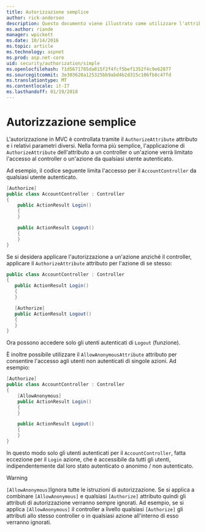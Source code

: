 ```yaml
---
title: Autorizzazione semplice
author: rick-anderson
description: Questo documento viene illustrato come utilizzare l'attributo Authorize per limitare l'accesso alle azioni e i controller di ASP.NET Core.
ms.author: riande
manager: wpickett
ms.date: 10/14/2016
ms.topic: article
ms.technology: aspnet
ms.prod: asp.net-core
uid: security/authorization/simple
ms.openlocfilehash: f1d5671785da815f2f4fcf5bef1352f4c9e62877
ms.sourcegitcommit: 3e303620a125325bb9abd4b2d315c106fb8c47fd
ms.translationtype: MT
ms.contentlocale: it-IT
ms.lasthandoff: 01/19/2018
---
```

# <a name="simple-authorization"></a>Autorizzazione semplice

<a name="security-authorization-simple"></a>

L'autorizzazione in MVC è controllata tramite il `AuthorizeAttribute` attributo e i relativi parametri diversi. Nella forma più semplice, l'applicazione di `AuthorizeAttribute` dell'attributo a un controller o un'azione verrà limitato l'accesso al controller o un'azione da qualsiasi utente autenticato.

Ad esempio, il codice seguente limita l'accesso per il `AccountController` da qualsiasi utente autenticato.

```csharp
[Authorize]
public class AccountController : Controller
{
    public ActionResult Login()
    {
    }

    public ActionResult Logout()
    {
    }
}
```

Se si desidera applicare l'autorizzazione a un'azione anziché il controller, applicare il `AuthorizeAttribute` attributo per l'azione di se stesso:

```csharp
public class AccountController : Controller
{
   public ActionResult Login()
   {
   }

   [Authorize]
   public ActionResult Logout()
   {
   }
}
```

Ora possono accedere solo gli utenti autenticati di `Logout` (funzione).

È inoltre possibile utilizzare il `AllowAnonymousAttribute` attributo per consentire l'accesso agli utenti non autenticati di singole azioni. Ad esempio:

```csharp
[Authorize]
public class AccountController : Controller
{
    [AllowAnonymous]
    public ActionResult Login()
    {
    }

    public ActionResult Logout()
    {
    }
}
```

In questo modo solo gli utenti autenticati per il `AccountController`, fatta eccezione per il `Login` azione, che è accessibile da tutti gli utenti, indipendentemente dal loro stato autenticato o anonimo / non autenticato.

>[!WARNING]
> `[AllowAnonymous]`Ignora tutte le istruzioni di autorizzazione. Se si applica a combinare `[AllowAnonymous]` e qualsiasi `[Authorize]` attributo quindi gli attributi di autorizzazione verranno sempre ignorati. Ad esempio, se si applica `[AllowAnonymous]` il controller a livello qualsiasi `[Authorize]` gli attributi allo stesso controller o in qualsiasi azione all'interno di esso verranno ignorati.
